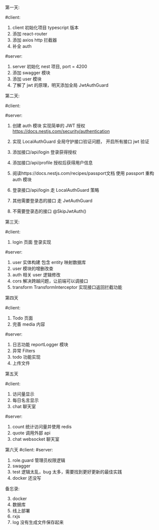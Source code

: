 第一天:

#client:

1. client 初始化项目 typescript 版本
2. 添加 react-router
3. 添加 axios http 拦截器
4. 补全 auth

#server:

1. server 初始化 nest 项目, port = 4200
2. 添加 swagger 模块
3. 添加 user 模块
4. 了解了 jwt 的原理，明天添加全局 JwtAuthGuard

第二天:

#client:

#server:

1. 创建 auth 模块 实现简单的 JWT 授权 https://docs.nestjs.com/security/authentication
2. 实现 LocalAuthGuard 全局守护接口验证问题， 开启所有接口 jwt 验证
3. 添加接口/api/login 登录获得授权
4. 添加接口/api/profile 授权后获得用户信息

5. 阅读https://docs.nestjs.com/recipes/passport文档 使用 passport 重构 auth 模块
6. 登录接口/api/login 走 LocalAuthGuard 策略
7. 其他需要登录态的接口 走 JwtAuthGuard
8. 不需要登录态的接口 @SkipJwtAuth()

第三天:

#client:

1. login 页面 登录实现

#server:

1. user 实体构建 包含 entity 映射数据库
2. user 模块的增删改查
3. auth 相关 user 逻辑修改
4. cors 解决跨越问题，让前端可以调接口
5. transform TransformInterceptor 实现接口返回拦截功能

第四天

#client:

1. Todo 页面
2. 完善 media 内容

#server:

1. 日志功能 reportLogger 模块
2. 异常 Filters
3. todo 功能实现
4. 上传文件

第五天

#client:

1. 访问量显示
2. 每日名言显示
3. chat 聊天室

#server:

1. count 统计访问量并使用 redis
2. quote 调用外部 api
3. chat websocket 聊天室

第六天
#client:
#server:

1. role.guard 管理员权限逻辑
2. swagger
3. test 逻辑太乱，bug 太多，需要找到更好更新的最佳实践
4. docker 还没写

备忘录:

3. docker
4. 数据库
5. 线上部署
6. rxjs
7. log 没有生成文件保存起来
